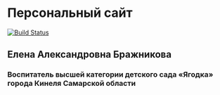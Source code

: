 # Персональный сайт

[![Build Status](https://travis-ci.org/ebrazhnikova/ebrazhnikova.github.io.svg?branch=master)](https://travis-ci.org/ebrazhnikova/ebrazhnikova.github.io)

## Елена Александровна Бражникова

### Воспитатель высшей категории детского сада «Ягодка»  города Кинеля Самарской области

